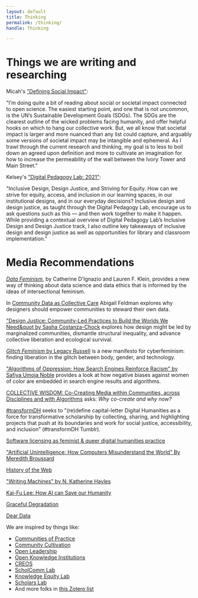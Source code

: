 ```yaml
---
layout: default 
title: Thinking
permalink: /thinking/
handle: Thinking

---
```

<link rel="preconnect" href="https://fonts.googleapis.com">
<link rel="preconnect" href="https://fonts.gstatic.com" crossorigin>
<link href="https://fonts.googleapis.com/css2?family=Bungee+Shade&family=Montserrat&display=swap" rel="stylesheet">


# Things we are writing and researching

Micah's ["Defining Social Impact"](https://medium.com/accelerating-the-social-impact-of-research/defining-social-impact-1a68a18f5314):

"I’m doing quite a bit of reading about social or societal impact connected to open science. The easiest starting point, and one that is not uncommon, is the UN’s Sustainable Development Goals (SDGs). The SDGs are the clearest outline of the wicked problems facing humanity, and offer helpful hooks on which to hang our collective work.
But, we all know that societal impact is larger and more nuanced than any list could capture, and arguably some versions of societal impact may be intangible and ephemeral. As I trawl through the current research and thinking, my goal is to less to boil down an agreed upon definition and more to cultivate an imagination for how to increase the permeability of the wall between the Ivory Tower and Main Street."

Kelsey's ["Digital Pedagogy Lab: 2021"](https://kvdufresne.medium.com/digital-pedagogy-lab-2021-b86eb41eb8e3):

"Inclusive Design, Design Justice, and Striving for Equity. How can we strive for equity, access, and inclusion in our learning spaces, in our institutional designs, and in our everyday decisions? Inclusive design and design justice, as taught through the Digital Pedagogy Lab, encourage us to ask questions such as this — and then work together to make it happen. While providing a contextual overview of Digital Pedagogy Lab’s Inclusive Design and Design Justice track, I also outline key takeaways of inclusive design and design justice as well as opportunities for library and classroom implementation."


# Media Recommendations 

[*Data Feminism*](https://mitpress.mit.edu/books/data-feminism), by Catherine D'Ignazio and Lauren F. Klein, provides a new way of thinking about data science and data ethics that is informed by the ideas of intersectional feminism.

In [Community Data as Collective Care](https://abigailfeldman1.medium.com/community-data-as-collective-care-ed82aad73c5d) Abigail Feldman explores why designers should empower communities to steward their own data.

[&quot;Design Justice: Community-Led Practices to Build the Worlds We Need&quot by Sasha Costanza-Chock](https://direct.mit.edu/books/book/4605/Design-JusticeCommunity-Led-Practices-to-Build-the) explores how design might be led by marginalized communities, dismantle structural inequality, and advance collective liberation and ecological survival.

[*Glitch Feminism* by Legacy Russell](https://www.legacyrussell.com/GLITCHFEMINISM) is a new manifesto for cyberfeminism: finding liberation in the glitch between body, gender, and technology.

[&quot;Algorithms of Oppression: How Search Engines Reinforce Racism&quot; by Safiya Umoja Noble](https://nyupress.org/9781479837243/algorithms-of-oppression/) provides a look at how negative biases against women of color are embedded in search engine results and algorithms.

[COLLECTIVE WISDOM: Co-Creating Media within Communities, across Disciplines and with Algorithms](https://wip.mitpress.mit.edu/collectivewisdom) asks: *Why co-create and why now?*

[#transformDH](https://transformdh.org/about-transformdh/) seeks to "(re)define capital-letter Digital Humanities as a force for transformative scholarship by collecting, sharing, and highlighting projects that push at its boundaries and work for social justice, accessibility, and inclusion” (#transformDH Tumblr).

[Software licensing as feminist &amp; queer digital humanities practice](https://scholarslab.lib.virginia.edu/blog/software-licenses-feminist-queer-digital-humanities-practice/)

[&quot;Artificial Unintelligence: How Computers Misunderstand the World&quot; By Meredith Broussard](https://mitpress.mit.edu/books/artificial-unintelligence)

[History of the Web](https://webflow.com/ix2)

[&quot;Writing Machines&quot; by N. Katherine Hayles](https://mitpress.mit.edu/books/writing-machines)

[Kai-Fu Lee: How AI can Save our Humanity](https://www.ted.com/talks/kai_fu_lee_how_ai_can_save_our_humanity#t-870858)

[Graceful Degradation](http://nowviskie.org/2009/graceful-degradation/)

[Dear Data](http://www.dear-data.com/theproject)

We are inspired by things like:

- [Communities of Practice](https://wenger-trayner.com/introduction-to-communities-of-practice/)
- [Community Cultivation](https://educopia.org/cultivation/)
- [Open Leadership](https://mozilla.github.io/open-leadership-training-series/)
- [Open Knowledge Institutions](https://wip.mitpress.mit.edu/oki)
- [CREOS](https://libraries.mit.edu/creos/)
- [ScholComm Lab](https://www.scholcommlab.ca/)
- [Knowledge Equity Lab](https://knowledgeequitylab.ca/)
- [Scholars Lab](https://scholarslab.lib.virginia.edu/)
- And more folks in [this Zotero list](https://www.zotero.org/groups/2206464/ncsu_cdsc/collections/92M8TIF2)




